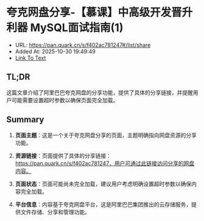 # 夸克网盘分享-【慕课】中高级开发晋升利器 MySQL面试指南(1)
- URL: https://pan.quark.cn/s/f402ac781247#/list/share
- Added At: 2025-10-30 19:49:49
- [Link To Text](2025-10-30-夸克网盘分享-【慕课】中高级开发晋升利器-mysql面试指南(1)_raw.md)

## TL;DR

这篇文章介绍了阿里巴巴夸克网盘的分享功能，提供了具体的分享链接，并提醒用户可能需要设置超时参数以确保页面完全加载。

## Summary

1. **页面主题**：这是一个关于夸克网盘分享的页面，主题明确指向网盘资源的分享功能。

2. **资源链接**：页面提供了具体的分享链接：https://pan.quark.cn/s/f402ac781247，用户可通过此链接访问分享的网盘内容。

3. **页面状态**：页面可能尚未完全加载，建议用户考虑明确设置超时参数以确保内容完全加载。

4. **平台信息**：内容基于夸克网盘平台，这是阿里巴巴集团推出的云存储服务，提供文件存储、分享和管理功能。
